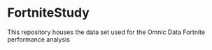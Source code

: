 # FortniteStudy
This repository houses the data set used for the Omnic Data Fortnite performance analysis
